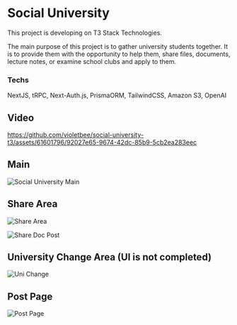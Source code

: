 # Social University

This project is developing on T3 Stack Technologies.

The main purpose of this project is to gather university students together. It is to provide them with the opportunity to help them, share files, documents, lecture notes, or examine school clubs and apply to them.

### Techs

NextJS, tRPC, Next-Auth.js, PrismaORM, TailwindCSS, Amazon S3, OpenAI

## Video

https://github.com/violetbee/social-university-t3/assets/61601796/92027e65-9674-42dc-85b9-5cb2ea283eec

## Main

![Social University Main](https://github.com/violetbee/social-university-t3/assets/61601796/1f2bdd50-efcc-4046-ac6c-33b8a185765c)

## Share Area

![Share Area](https://github.com/violetbee/social-university-t3/assets/61601796/f9679e40-3d7e-4b56-bb76-2b51b3af2fba)

![Share Doc Post](https://github.com/violetbee/social-university-t3/assets/61601796/f1073ee3-c96a-4a05-b52b-2ab1b238171f)

## University Change Area (UI is not completed)

![Uni Change](https://github.com/violetbee/social-university-t3/assets/61601796/906aca2f-5415-40f8-b4c5-3851862dfd9d)

## Post Page

![Post Page](https://github.com/violetbee/social-university-t3/assets/61601796/883bc943-ba80-44b2-a27e-8f502678f9b4)
